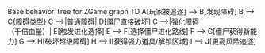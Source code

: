 Base behavior Tree for ZGame
graph TD
    A[玩家被追逐] --> B[发现障碍]
    B --> C{障碍类型}
    C -->|普通障碍| D[僵尸直接破坏]
    C -->|强化障碍<br>（千倍血量）| E[触发进化选择]
    E --> F[选择僵尸进化路线]
    F --> G[僵尸获得新能力]
    G --> H[破坏超级障碍]
    H --> I[获得强力道具/解锁区域]
    I --> J[更高风险追逐]
